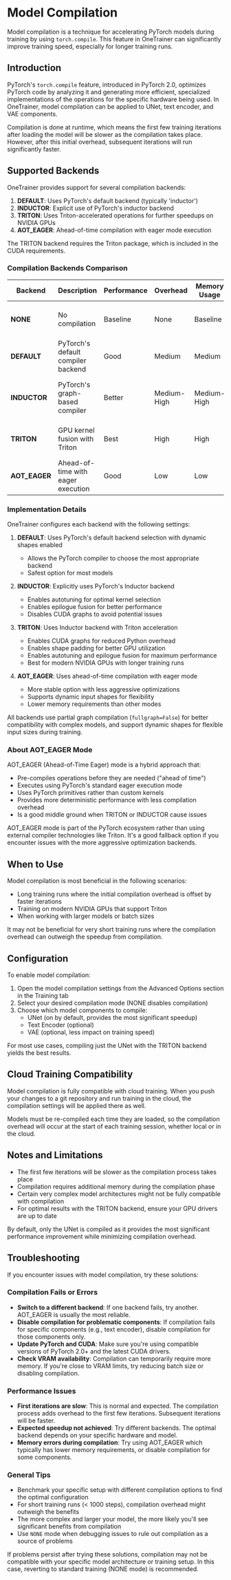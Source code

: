 # Model Compilation

Model compilation is a technique for accelerating PyTorch models during training by using `torch.compile`. This feature in OneTrainer can significantly improve training speed, especially for longer training runs.

## Introduction

PyTorch's `torch.compile` feature, introduced in PyTorch 2.0, optimizes PyTorch code by analyzing it and generating more efficient, specialized implementations of the operations for the specific hardware being used. In OneTrainer, model compilation can be applied to UNet, text encoder, and VAE components.

Compilation is done at runtime, which means the first few training iterations after loading the model will be slower as the compilation takes place. However, after this initial overhead, subsequent iterations will run significantly faster.

## Supported Backends

OneTrainer provides support for several compilation backends:

1. **DEFAULT**: Uses PyTorch's default backend (typically 'inductor')
2. **INDUCTOR**: Explicit use of PyTorch's inductor backend
3. **TRITON**: Uses Triton-accelerated operations for further speedups on NVIDIA GPUs
4. **AOT_EAGER**: Ahead-of-time compilation with eager mode execution

The TRITON backend requires the Triton package, which is included in the CUDA requirements.

### Compilation Backends Comparison

| Backend | Description | Performance | Overhead | Memory Usage | Best Use Case |
|---------|-------------|-------------|----------|--------------|---------------|
| **NONE** | No compilation | Baseline | None | Baseline | Short training runs or debugging |
| **DEFAULT** | PyTorch's default compiler backend | Good | Medium | Medium | General use, default choice |
| **INDUCTOR** | PyTorch's graph-based compiler | Better | Medium-High | Medium-High | Long training runs on modern hardware |
| **TRITON** | GPU kernel fusion with Triton | Best | High | High | Long training on NVIDIA GPUs |
| **AOT_EAGER** | Ahead-of-time with eager execution | Good | Low | Low | When you need more stability |

### Implementation Details

OneTrainer configures each backend with the following settings:

1. **DEFAULT**: Uses PyTorch's default backend selection with dynamic shapes enabled
   - Allows the PyTorch compiler to choose the most appropriate backend
   - Safest option for most models

2. **INDUCTOR**: Explicitly uses PyTorch's Inductor backend
   - Enables autotuning for optimal kernel selection
   - Enables epilogue fusion for better performance
   - Disables CUDA graphs to avoid potential issues

3. **TRITON**: Uses Inductor backend with Triton acceleration
   - Enables CUDA graphs for reduced Python overhead
   - Enables shape padding for better GPU utilization
   - Enables autotuning and epilogue fusion for maximum performance
   - Best for modern NVIDIA GPUs with longer training runs

4. **AOT_EAGER**: Uses ahead-of-time compilation with eager mode
   - More stable option with less aggressive optimizations
   - Supports dynamic input shapes for flexibility
   - Lower memory requirements than other modes

All backends use partial graph compilation (`fullgraph=False`) for better compatibility with complex models, and support dynamic shapes for flexible input sizes during training.

### About AOT_EAGER Mode

AOT_EAGER (Ahead-of-Time Eager) mode is a hybrid approach that:

- Pre-compiles operations before they are needed ("ahead of time")
- Executes using PyTorch's standard eager execution mode
- Uses PyTorch primitives rather than custom kernels
- Provides more deterministic performance with less compilation overhead
- Is a good middle ground when TRITON or INDUCTOR cause issues

AOT_EAGER mode is part of the PyTorch ecosystem rather than using external compiler technologies like Triton. It's a good fallback option if you encounter issues with the more aggressive optimization backends.

## When to Use

Model compilation is most beneficial in the following scenarios:

- Long training runs where the initial compilation overhead is offset by faster iterations
- Training on modern NVIDIA GPUs that support Triton
- When working with larger models or batch sizes

It may not be beneficial for very short training runs where the compilation overhead can outweigh the speedup from compilation.

## Configuration

To enable model compilation:

1. Open the model compilation settings from the Advanced Options section in the Training tab
2. Select your desired compilation mode (NONE disables compilation)
3. Choose which model components to compile:
   - UNet (on by default, provides the most significant speedup)
   - Text Encoder (optional)
   - VAE (optional, less impact on training speed)

For most use cases, compiling just the UNet with the TRITON backend yields the best results.

## Cloud Training Compatibility

Model compilation is fully compatible with cloud training. When you push your changes to a git repository and run training in the cloud, the compilation settings will be applied there as well.

Models must be re-compiled each time they are loaded, so the compilation overhead will occur at the start of each training session, whether local or in the cloud.

## Notes and Limitations

- The first few iterations will be slower as the compilation process takes place
- Compilation requires additional memory during the compilation phase
- Certain very complex model architectures might not be fully compatible with compilation
- For optimal results with the TRITON backend, ensure your GPU drivers are up to date

By default, only the UNet is compiled as it provides the most significant performance improvement while minimizing compilation overhead.

## Troubleshooting

If you encounter issues with model compilation, try these solutions:

### Compilation Fails or Errors

- **Switch to a different backend**: If one backend fails, try another. AOT_EAGER is usually the most reliable.
- **Disable compilation for problematic components**: If compilation fails for specific components (e.g., text encoder), disable compilation for those components only.
- **Update PyTorch and CUDA**: Make sure you're using compatible versions of PyTorch 2.0+ and the latest CUDA drivers.
- **Check VRAM availability**: Compilation can temporarily require more memory. If you're close to VRAM limits, try reducing batch size or disabling compilation.

### Performance Issues

- **First iterations are slow**: This is normal and expected. The compilation process adds overhead to the first few iterations. Subsequent iterations will be faster.
- **Expected speedup not achieved**: Try different backends. The optimal backend depends on your specific hardware and model.
- **Memory errors during compilation**: Try using AOT_EAGER which typically has lower memory requirements, or disable compilation for some components.

### General Tips

- Benchmark your specific setup with different compilation options to find the optimal configuration
- For short training runs (< 1000 steps), compilation overhead might outweigh the benefits
- The more complex and larger your model, the more likely you'll see significant benefits from compilation
- Use `NONE` mode when debugging issues to rule out compilation as a source of problems

If problems persist after trying these solutions, compilation may not be compatible with your specific model architecture or training setup. In this case, reverting to standard training (NONE mode) is recommended.
